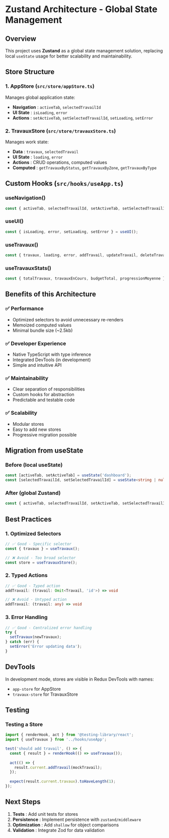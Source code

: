 # Zustand Architecture - Global State Management

## Overview

This project uses **Zustand** as a global state management solution, replacing local `useState` usage for better scalability and maintainability.

## Store Structure

### 1. AppStore (`src/store/appStore.ts`)
Manages global application state:
- **Navigation** : `activeTab`, `selectedTravailId`
- **UI State** : `isLoading`, `error`
- **Actions** : `setActiveTab`, `setSelectedTravailId`, `setLoading`, `setError`

### 2. TravauxStore (`src/store/travauxStore.ts`)
Manages work state:
- **Data** : `travaux`, `selectedTravail`
- **UI State** : `loading`, `error`
- **Actions** : CRUD operations, computed values
- **Computed** : `getTravauxByStatus`, `getTravauxByZone`, `getTravauxByType`

## Custom Hooks (`src/hooks/useApp.ts`)

### useNavigation()
```typescript
const { activeTab, selectedTravailId, setActiveTab, setSelectedTravailId } = useNavigation();
```

### useUI()
```typescript
const { isLoading, error, setLoading, setError } = useUI();
```

### useTravaux()
```typescript
const { travaux, loading, error, addTravail, updateTravail, deleteTravail } = useTravaux();
```

### useTravauxStats()
```typescript
const { totalTravaux, travauxEnCours, budgetTotal, progressionMoyenne } = useTravauxStats();
```

## Benefits of this Architecture

### ✅ **Performance**
- Optimized selectors to avoid unnecessary re-renders
- Memoized computed values
- Minimal bundle size (~2.5kb)

### ✅ **Developer Experience**
- Native TypeScript with type inference
- Integrated DevTools (in development)
- Simple and intuitive API

### ✅ **Maintainability**
- Clear separation of responsibilities
- Custom hooks for abstraction
- Predictable and testable code

### ✅ **Scalability**
- Modular stores
- Easy to add new stores
- Progressive migration possible

## Migration from useState

### Before (local useState)
```typescript
const [activeTab, setActiveTab] = useState('dashboard');
const [selectedTravailId, setSelectedTravailId] = useState<string | null>(null);
```

### After (global Zustand)
```typescript
const { activeTab, selectedTravailId, setActiveTab, setSelectedTravailId } = useNavigation();
```

## Best Practices

### 1. **Optimized Selectors**
```typescript
// ✅ Good - Specific selector
const { travaux } = useTravaux();

// ❌ Avoid - Too broad selector
const store = useTravauxStore();
```

### 2. **Typed Actions**
```typescript
// ✅ Good - Typed action
addTravail: (travail: Omit<Travail, 'id'>) => void

// ❌ Avoid - Untyped action
addTravail: (travail: any) => void
```

### 3. **Error Handling**
```typescript
// ✅ Good - Centralized error handling
try {
  setTravaux(newTravaux);
} catch (err) {
  setError('Error updating data');
}
```

## DevTools

In development mode, stores are visible in Redux DevTools with names:
- `app-store` for AppStore
- `travaux-store` for TravauxStore

## Testing

### Testing a Store
```typescript
import { renderHook, act } from '@testing-library/react';
import { useTravaux } from '../hooks/useApp';

test('should add travail', () => {
  const { result } = renderHook(() => useTravaux());
  
  act(() => {
    result.current.addTravail(mockTravail);
  });
  
  expect(result.current.travaux).toHaveLength(1);
});
```

## Next Steps

1. **Tests** : Add unit tests for stores
2. **Persistence** : Implement persistence with `zustand/middleware`
3. **Optimization** : Add `shallow` for object comparisons
4. **Validation** : Integrate Zod for data validation 